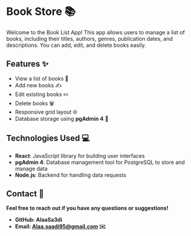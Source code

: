 # Book Store 📚

Welcome to the Book List App! This app allows users to manage a list of books, including their titles, authors, genres, publication dates, and descriptions. You can add, edit, and delete books easily.

## Features ✨
- View a list of books 📖
- Add new books ✍️
- Edit existing books ✏️
- Delete books 🗑️
- Responsive grid layout 🌐
- Database storage using **pgAdmin 4** 💾

## Technologies Used 💻
- **React**: JavaScript library for building user interfaces
- **pgAdmin 4**: Database management tool for PostgreSQL to store and manage data
- **Node.js**: Backend for handling data requests

## Contact 💬
**Feel free to reach out if you have any questions or suggestions!**

- **GitHub: AlaaSa3di**
- **Email: Alaa.saadi95@gmail.com ✉️**